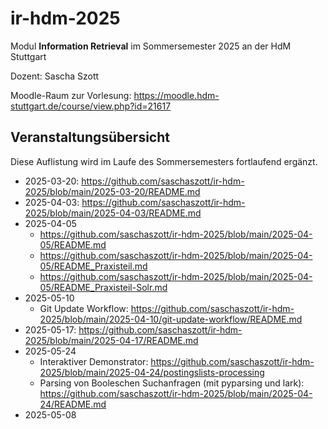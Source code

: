 # ir-hdm-2025
Modul **Information Retrieval** im Sommersemester 2025 an der HdM Stuttgart

Dozent: Sascha Szott

Moodle-Raum zur Vorlesung: https://moodle.hdm-stuttgart.de/course/view.php?id=21617

## Veranstaltungsübersicht

Diese Auflistung wird im Laufe des Sommersemesters fortlaufend ergänzt.

* 2025-03-20: https://github.com/saschaszott/ir-hdm-2025/blob/main/2025-03-20/README.md
* 2025-04-03: https://github.com/saschaszott/ir-hdm-2025/blob/main/2025-04-03/README.md
* 2025-04-05
  * https://github.com/saschaszott/ir-hdm-2025/blob/main/2025-04-05/README.md
  * https://github.com/saschaszott/ir-hdm-2025/blob/main/2025-04-05/README_Praxisteil.md
  * https://github.com/saschaszott/ir-hdm-2025/blob/main/2025-04-05/README_Praxisteil-Solr.md
* 2025-05-10
  * Git Update Workflow: https://github.com/saschaszott/ir-hdm-2025/blob/main/2025-04-10/git-update-workflow/README.md
* 2025-05-17: https://github.com/saschaszott/ir-hdm-2025/blob/main/2025-04-17/README.md
* 2025-05-24
  * Interaktiver Demonstrator: https://github.com/saschaszott/ir-hdm-2025/blob/main/2025-04-24/postingslists-processing
  * Parsing von Booleschen Suchanfragen (mit pyparsing und lark): https://github.com/saschaszott/ir-hdm-2025/blob/main/2025-04-24/README.md
* 2025-05-08
